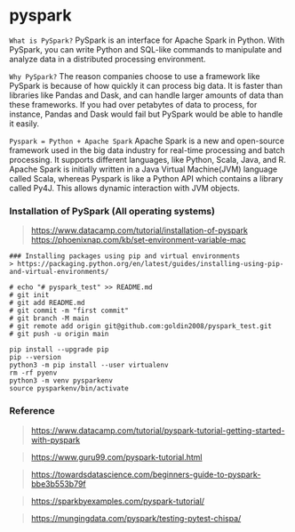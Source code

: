 # pyspark
`What is PySpark?`
PySpark is an interface for Apache Spark in Python. With PySpark, you can write Python and SQL-like commands to manipulate and analyze data in a distributed processing environment. 

`Why PySpark?`
The reason companies choose to use a framework like PySpark is because of how quickly it can process big data. It is faster than libraries like Pandas and Dask, and can handle larger amounts of data than these frameworks. If you had over petabytes of data to process, for instance, Pandas and Dask would fail but PySpark would be able to handle it easily.

`Pyspark = Python + Apache Spark`
Apache Spark is a new and open-source framework used in the big data industry for real-time processing and batch processing. It supports different languages, like Python, Scala, Java, and R.
Apache Spark is initially written in a Java Virtual Machine(JVM) language called Scala, whereas Pyspark is like a Python API which contains a library called Py4J. This allows dynamic interaction with JVM objects.

### Installation of PySpark (All operating systems)
> https://www.datacamp.com/tutorial/installation-of-pyspark
> https://phoenixnap.com/kb/set-environment-variable-mac

```
### Installing packages using pip and virtual environments
> https://packaging.python.org/en/latest/guides/installing-using-pip-and-virtual-environments/
```

```commandline
# echo "# pyspark_test" >> README.md
# git init
# git add README.md
# git commit -m "first commit"
# git branch -M main
# git remote add origin git@github.com:goldin2008/pyspark_test.git
# git push -u origin main
```

```commandline
pip install --upgrade pip
pip --version
python3 -m pip install --user virtualenv
rm -rf pyenv
python3 -m venv pysparkenv
source pysparkenv/bin/activate
```

### Reference
> https://www.datacamp.com/tutorial/pyspark-tutorial-getting-started-with-pyspark

> https://www.guru99.com/pyspark-tutorial.html

> https://towardsdatascience.com/beginners-guide-to-pyspark-bbe3b553b79f

> https://sparkbyexamples.com/pyspark-tutorial/

> https://mungingdata.com/pyspark/testing-pytest-chispa/